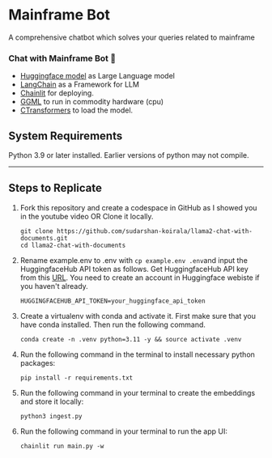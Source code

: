 # Mainframe Bot

A comprehensive chatbot which solves your queries related to mainframe

### Chat with Mainframe Bot 🚀

- [Huggingface model](https://huggingface.co/TheBloke/Llama-2-7B-Chat-GGML/blob/main/llama-2-7b-chat.ggmlv3.q8_0.bin) as Large Language model
- [LangChain](https://python.langchain.com/docs/get_started/introduction.html) as a Framework for LLM
- [Chainlit](https://docs.chainlit.io/overview) for deploying.
- [GGML](https://github.com/ggerganov/ggml) to run in commodity hardware (cpu)
- [CTransformers](https://github.com/marella/ctransformers) to load the model.

## System Requirements

Python 3.9 or later installed. Earlier versions of python may not compile.

---

## Steps to Replicate

1. Fork this repository and create a codespace in GitHub as I showed you in the youtube video OR Clone it locally.

   ```
   git clone https://github.com/sudarshan-koirala/llama2-chat-with-documents.git
   cd llama2-chat-with-documents
   ```

2. Rename example.env to .env with `cp example.env .env`and input the HuggingfaceHub API token as follows. Get HuggingfaceHub API key from this [URL](https://huggingface.co/settings/tokens). You need to create an account in Huggingface webiste if you haven't already.
   ```
   HUGGINGFACEHUB_API_TOKEN=your_huggingface_api_token
   ```
3. Create a virtualenv with conda and activate it. First make sure that you have conda installed. Then run the following command.

   ```
   conda create -n .venv python=3.11 -y && source activate .venv
   ```

4. Run the following command in the terminal to install necessary python packages:

   ```
   pip install -r requirements.txt
   ```

5. Run the following command in your terminal to create the embeddings and store it locally:

   ```
   python3 ingest.py
   ```

6. Run the following command in your terminal to run the app UI:
   ```
   chainlit run main.py -w
   ```
